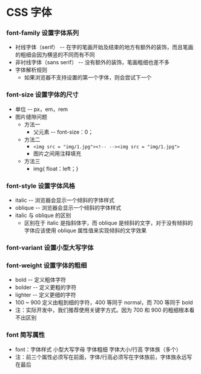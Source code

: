 # CSS 字体
### font-family 设置字体系列
            
- 衬线字体（serif） -- 在字的笔画开始及结束的地方有额外的装饰，而且笔画的粗细会因为横竖的不同而有不同
- 非衬线字体（sans serif） -- 没有额外的装饰，笔画粗细也差不多
- 字体解析规则
	- 如果浏览器不支持设置的第一个字体，则会尝试下一个

### font-size 设置字体的尺寸
- 单位 -- px，em，rem
- 图片缝隙问题
	- 方法一
    	- 父元素 -- font-size：0；
    - 方法二
        - `<img src = "img/1.jpg"><!-- --><img src = "img/1.jpg">`
        - 图片之间用注释填充    
    - 方法三
        - img{ float：left；}
 
### font-style 设置字体风格
- italic -- 浏览器会显示一个倾斜的字体样式
- oblique -- 浏览器会显示一个倾斜的字体样式
- italic 与 oblique 的区别
	- 区别在于 italic 是指斜体字，而 oblique 是倾斜的文字，对于没有倾斜的字体应该使用 oblique 属性值来实现倾斜的文字效果
        
### font-variant 设置小型大写字体

### font-weight 设置字体的粗细
- bold -- 定义粗体字符
- bolder -- 定义更粗的字符
- lighter -- 定义更细的字符
- 100 ~ 900 定义由粗到细的字符，400 等同于 normal，而 700 等同于 bold
- 注：实际开发中，我们推荐使用关键字方式。因为 700 和 900 的粗细根本看不出区别

### font 简写属性
- font：字体样式  小型大写字母  字体粗细  字体大小/行高  字体族（多个）
- 注：前三个属性必须写在前面，字体/行高必须写在字体族前，字体族永远写在最后